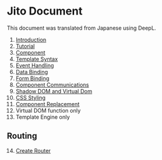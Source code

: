 # Jito Document

This document was translated from Japanese using DeepL.

1. [Introduction](../)
2. [Tutorial](./Tutorial.md)
3. [Component](./Component.md)
4. [Template Syntax](./Template.md)
5. [Event Handling](./Event_handling.md)
6. [Data Binding](./Data_binding.md)
7. [Form Binding](./Form_binding.md)
8. [Component Communications](./Communications.md)
9. [Shadow DOM and Virtual Dom](./Shadow_dom.md)
10. [CSS Styling](./Styling.md)
11. [Component Replacement](./Replacement.md)
12. Virtual DOM function only
13. Template Engine only

## Routing

14. [Create Router](./Routing/Create_router.md.md)
